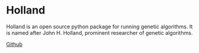 # Holland

Holland is an open source python package for running genetic algorithms. It is named after John H. Holland, prominent researcher of genetic algorithms.

[Github](github.com/henrywoody)